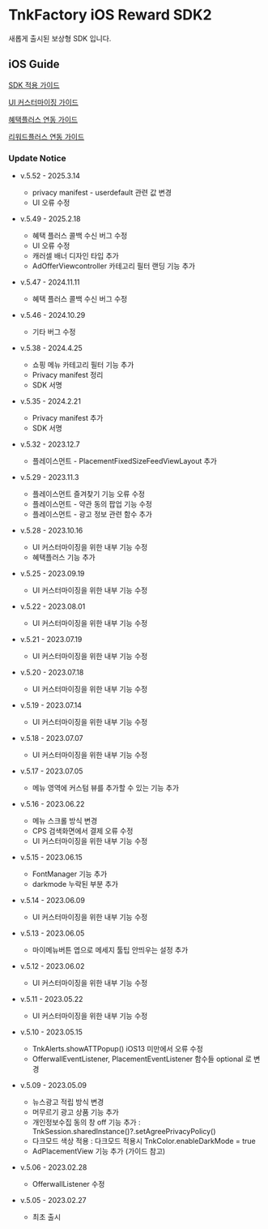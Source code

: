 # TnkFactory iOS Reward SDK2
새롭게 출시된 보상형 SDK 입니다.

## iOS Guide

[SDK 적용 가이드](./iOS_Guide.md)

[UI 커스터마이징 가이드](./UI_Customizing.md)

[혜택플러스 연동 가이드](./PayPlus_guide.md)

[리워드플러스 연동 가이드](./RwdPlusGuide.md)

### Update Notice
* v.5.52 - 2025.3.14
  * privacy manifest - userdefault 관련 값 변경
  * UI 오류 수정


* v.5.49 - 2025.2.18
  * 혜택 플러스 콜백 수신 버그 수정
  * UI 오류 수정
  * 캐러셀 배너 디자인 타입 추가
  * AdOfferViewcontroller 카테고리 필터 랜딩 기능 추가
  
* v.5.47 - 2024.11.11
  * 혜택 플러스 콜백 수신 버그 수정

* v.5.46 - 2024.10.29
  * 기타 버그 수정

* v.5.38 - 2024.4.25
  * 쇼핑 메뉴 카테고리 필터 기능 추가
  * Privacy manifest 정리 
  * SDK 서명

* v.5.35 - 2024.2.21
  * Privacy manifest 추가
  * SDK 서명
    
* v.5.32 - 2023.12.7
  * 플레이스먼트 - PlacementFixedSizeFeedViewLayout 추가

* v.5.29 - 2023.11.3
  * 플레이스먼트 즐겨찾기 기능 오류 수정
  * 플레이스먼트 - 약관 동의 팝업 기능 수정
  * 플레이스먼트 - 광고 정보 관련 함수 추가
* v.5.28 - 2023.10.16
  * UI 커스터마이징을 위한 내부 기능 수정
  * 혜택플러스 기능 추가
* v.5.25 - 2023.09.19
  * UI 커스터마이징을 위한 내부 기능 수정
* v.5.22 - 2023.08.01
  * UI 커스터마이징을 위한 내부 기능 수정
* v.5.21 - 2023.07.19
  * UI 커스터마이징을 위한 내부 기능 수정
* v.5.20 - 2023.07.18
  * UI 커스터마이징을 위한 내부 기능 수정
* v.5.19 - 2023.07.14
  * UI 커스터마이징을 위한 내부 기능 수정
* v.5.18 - 2023.07.07
  * UI 커스터마이징을 위한 내부 기능 수정
* v.5.17 - 2023.07.05
  * 메뉴 영역에 커스텀 뷰를 추가할 수 있는 기능 추가
* v.5.16 - 2023.06.22
  * 메뉴 스크롤 방식 변경
  * CPS 검색화면에서 결제 오류 수정
  * UI 커스터마이징을 위한 내부 기능 수정
* v.5.15 - 2023.06.15
  * FontManager 기능 추가
  * darkmode 누락된 부분 추가
* v.5.14 - 2023.06.09
  * UI 커스터마이징을 위한 내부 기능 수정
* v.5.13 - 2023.06.05
  * 마이메뉴버튼 엽으로 메세지 툴팁 안띄우는 설정 추가 
* v.5.12 - 2023.06.02
  * UI 커스터마이징을 위한 내부 기능 수정
* v.5.11 - 2023.05.22
  * UI 커스터마이징을 위한 내부 기능 수정
* v.5.10 - 2023.05.15
  * TnkAlerts.showATTPopup() iOS13 미만에서 오류 수정
  * OfferwallEventListener, PlacementEventListener 함수들 optional 로 변경
* v.5.09 - 2023.05.09
  * 뉴스광고 적립 방식 변경
  * 머무르기 광고 상품 기능 추가
  * 개인정보수집 동의 창 off 기능 추가 : TnkSession.sharedInstance()?.setAgreePrivacyPolicy()
  * 다크모드 색상 적용 : 다크모드 적용시 TnkColor.enableDarkMode = true
  * AdPlacementView 기능 추가 (가이드 참고) 
* v.5.06 - 2023.02.28
  * OfferwallListener 수정
* v.5.05 - 2023.02.27
  * 최초 출시 

